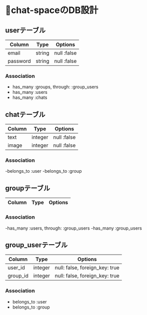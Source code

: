 # chat-spaceのDB設計
## userテーブル
|Column|Type|Options|
|------|----|-------|
|email|string|null :false|
|password|string|null :false|
### Association
- has_many :groups, through: :group_users
- has_many :users
- has_many :chats

## chatテーブル
|Column|Type|Options|
|------|----|-------|
|text|integer|null :false|
|image|integer|null :false|
### Association
-belongs_to :user
-belongs_to :group

## groupテーブル
|Column|Type|Options|
|------|----|-------|
### Association
-has_many :users, through: :group_users
-has_many :group_users

## group_userテーブル
|Column|Type|Options|
|------|----|-------|
|user_id|integer|null: false, foreign_key: true|
|group_id|integer|null: false, foreign_key: true|
### Association
- belongs_to :user
- belongs_to :group